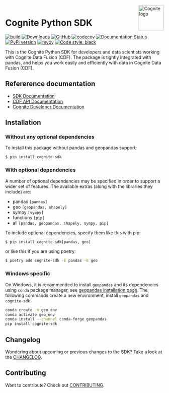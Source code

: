 <a href="https://cognite.com/">
    <img src="https://github.com/cognitedata/cognite-python-docs/blob/master/img/cognite_logo.png" alt="Cognite logo" title="Cognite" align="right" height="80" />
</a>

Cognite Python SDK
==========================
[![build](https://github.com/cognitedata/cognite-sdk-python/workflows/release/badge.svg)](https://github.com/cognitedata/cognite-sdk-python/actions?query=workflow:release)
[![Downloads](https://img.shields.io/pypi/dm/cognite-sdk)](https://pypistats.org/packages/cognite-sdk)
[![GitHub](https://img.shields.io/github/license/cognitedata/cognite-sdk-python)](https://github.com/cognitedata/cognite-sdk-python/blob/master/LICENSE)
[![codecov](https://codecov.io/gh/cognitedata/cognite-sdk-python/branch/master/graph/badge.svg)](https://codecov.io/gh/cognitedata/cognite-sdk-python)
[![Documentation Status](https://readthedocs.com/projects/cognite-sdk-python/badge/?version=latest)](https://cognite-sdk-python.readthedocs-hosted.com/en/latest/)
[![PyPI version](https://badge.fury.io/py/cognite-sdk.svg)](https://pypi.org/project/cognite-sdk/)
[![mypy](http://www.mypy-lang.org/static/mypy_badge.svg)](http://mypy-lang.org)
[![Code style: black](https://img.shields.io/badge/code%20style-black-000000.svg)](https://github.com/ambv/black)

This is the Cognite Python SDK for developers and data scientists working with Cognite Data Fusion (CDF). 
The package is tightly integrated with pandas, and helps you work easily and efficiently with data in Cognite Data 
Fusion (CDF).

## Refererence documentation
* [SDK Documentation](https://cognite-sdk-python.readthedocs-hosted.com/en/latest/)
* [CDF API Documentation](https://doc.cognitedata.com/)
* [Cognite Developer Documentation](https://docs.cognite.com/dev/)

## Installation

### Without any optional dependencies

To install this package without pandas and geopandas support:
```bash
$ pip install cognite-sdk
```

### With optional dependencies
A number of optional dependencies may be specified in order to support a wider set of features.
The available extras (along with the libraries they include) are:
- pandas `[pandas]`
- geo `[geopandas, shapely]`
- sympy `[sympy]`
- functions `[pip]`
- all `[pandas, geopandas, shapely, sympy, pip]`

To include optional dependencies, specify them like this with pip:

```bash
$ pip install cognite-sdk[pandas, geo]
```

or like this if you are using poetry:
```bash
$ poetry add cognite-sdk -E pandas -E geo
```

### Windows specific

On Windows, it is recommended to install `geopandas` and its dependencies using `conda` package manager,
see [geopandas installation page](https://geopandas.org/en/stable/getting_started/install.html#installation).
The following commands create a new environment, install `geopandas` and `cognite-sdk`.

```bash
conda create -n geo_env
conda activate geo_env
conda install --channel conda-forge geopandas
pip install cognite-sdk
```

## Changelog
Wondering about upcoming or previous changes to the SDK? Take a look at the [CHANGELOG](https://github.com/cognitedata/cognite-sdk-python/blob/master/CHANGELOG.md).

## Contributing
Want to contribute? Check out [CONTRIBUTING](https://github.com/cognitedata/cognite-sdk-python/blob/master/CONTRIBUTING.md).

